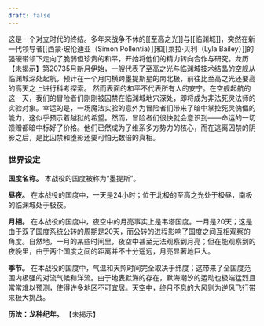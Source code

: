 ```yaml
---
draft: false
---
```


这是一个对立时代的终结。多年来战争不休的[[至高之光]]与[[临渊城]]，突然在新一代领导者[[西蒙·玻伦迪亚（Simon Pollentia）]]和[[莱拉·贝利（Lyla Bailey）]]的强硬带领下走向了脆弱但珍贵的和平，开始将他们的精力转向合作与研究。龙历【未揭示】第20735月新月伊始，一艘代表了至高之光与临渊城技术结晶的空舰从临渊城深处起航，预计在一个月内横跨墨提斯星的南北极，前往比至高之光还要高的高天之上进行科考探索。
然而表面的和平不代表所有人的安宁。在空舰起航的这一天，我们的冒险者们刚刚被囚禁在临渊城地穴深处，即将成为非法死灵法师的实验对象。幸运的是，一场魔法实验的意外为冒险者们带来了暗中掌控死灵傀儡的能力，这似乎预示着越狱的希望。然而，冒险者们很快就会意识到——命运的一切馈赠都暗中标好了价格。他们已然成为了维系多方势力的核心，而在逃离囚禁的阴影之后，是比囚禁和堕影还要可怕无数倍的真相。

### 世界设定

**国度名称。** 本战役的国度被称为“墨提斯”。

**昼夜。** 在本战役的国度中，一天是24小时；位于北极的至高之光处于极昼，南极的临渊城处于极夜。

**月相。** 在本战役的国度中，夜空中的月亮事实上是韦塔国度。一月是20天；这是由于双子国度系统公转的周期是20天，而公转的进程影响了国度之间互相观察的角度。自然地，一月的某些时间里，夜空中甚至无法观察到月亮；但在能观察到的夜晚里，由于两个国度之间的距离并不十分遥远，月亮显著地巨大。

**季节。** 在本战役的国度中，气温和天照时间完全取决于纬度；这带来了全国度范围内极强的对流气候和洋流。由于地表默海的存在，默海潮汐的运动也极端猛烈且常常难以预测，使得许多地区不可宜居。天空中，终月不息的大风则为逆风飞行带来极大挑战。

**历法：龙种纪年。** 【未揭示】
